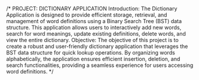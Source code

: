 /* PROJECT: DICTIONARY APPLICATION 
Introduction: 
The Dictionary Application is designed to provide efficient storage, retrieval, and 
management of word definitions using a Binary Search Tree (BST) data structure. This 
application allows users to interactively add new words, search for word meanings, update 
existing definitions, delete words, and view the entire dictionary. 
Objective: 
The objective of this project is to create a robust and user-friendly dictionary application that 
leverages the BST data structure for quick lookup operations. By organizing words 
alphabetically, the application ensures efficient insertion, deletion, and search functionalities, 
providing a seamless experience for users accessing word definitions.
*/
